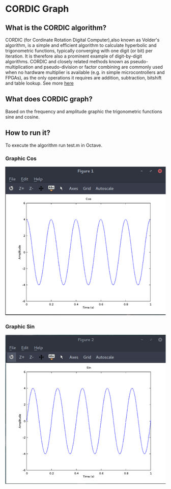 # CORDIC Graph

## What is the CORDIC algorithm?
CORDIC (for Cordinate Rotation Digital Computer),also known as Volder's algorithm, is a simple and efficient algorithm to calculate hyperbolic and trigonometric functions, typically converging with one digit (or bit) per iteration. It is therefore also a prominent example of digit-by-digit algorithms. CORDIC and closely related methods known as pseudo-multiplication and pseudo-division or factor combining are commonly used when no hardware multiplier is available (e.g. in simple microcontrollers and FPGAs), as the only operations it requires are addition, subtraction, bitshift and table lookup. See more [here](https://en.wikipedia.org/wiki/CORDIC)

## What does CORDIC graph?
Based on the frequency and amplitude graphic the trigonometric functions sine and cosine.

## How to run it?
To execute the algorithm run test.m  in Octave.

### Graphic Cos
![N|Solid](https://github.com/argorar/CORDIC-Graph/blob/master/Figure%201.png)

### Graphic Sin
![N|Solid](https://github.com/argorar/CORDIC-Graph/blob/master/Figure%202.png)
